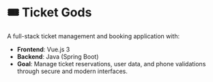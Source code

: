 # 🎟️ Ticket Gods

A full-stack ticket management and booking application with:

- **Frontend**: Vue.js 3
- **Backend**: Java (Spring Boot)
- **Goal**: Manage ticket reservations, user data, and phone validations through secure and modern interfaces.


